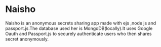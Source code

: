 # Naisho

<p> Naisho is an anonymous secrets sharing app made with ejs ,node js and passport.js.The database used her is MongoDB(locally).It uses Google Oauth and Passport.js to securely authenticate users who then shares secret anonymously.
